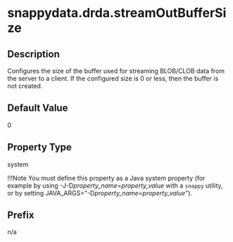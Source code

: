 # snappydata.drda.streamOutBufferSize

## Description

Configures the size of the buffer used for streaming BLOB/CLOB data from the server to a client. If the configured size is 0 or less, then the buffer is not created.

## Default Value

0

## Property Type

system 

!!!Note 
	You must define this property as a Java system property (for example by using -J-D*property\_name*=*property\_value* with a `snappy` utility, or by setting JAVA\_ARGS="-D*property\_name*=*property\_value*").</p>

## Prefix

n/a
